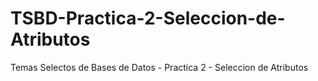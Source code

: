 # TSBD-Practica-2-Seleccion-de-Atributos
 Temas Selectos de Bases de Datos - Practica 2 - Seleccion de Atributos
